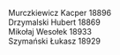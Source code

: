 Murczkiewicz Kacper 18896  
Drzymalski Hubert 18869  
Mikołaj Wesołek 18933  
Szymański Łukasz 18929  
